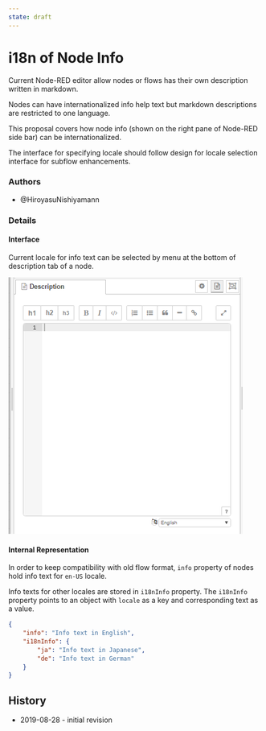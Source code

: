 ```yaml
---
state: draft
---
```


# i18n of Node Info

Current Node-RED editor allow nodes or flows has their own description written in markdown.

Nodes can have internationalized info help text but markdown descriptions are restricted to one language.

This proposal covers how node info (shown on the right pane of Node-RED side bar) can be internationalized. 

The interface for specifying locale should follow design for locale selection interface for subflow enhancements.

### Authors

 - @HiroyasuNishiyamann

### Details

#### Interface

Current locale for info text can be selected by menu at the bottom of description tab of a node.

![Info Text Editor](images/i18n-info-text.png)

#### Internal Representation

In order to keep compatibility with old flow format, `info` property of nodes hold info text for `en-US` locale.

Info texts for other locales are stored in `i18nInfo` property.  The `i18nInfo` property points to an object with `locale` as a key and corresponding text as a value.

```json
{
    "info": "Info text in English",
    "i18nInfo": {
        "ja": "Info text in Japanese",
        "de": "Info text in German"
    }
}
```




## History

  - 2019-08-28 - initial revision
